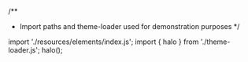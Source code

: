 <!--
type: template
name: canvas
-->
/**
 * Import paths and theme-loader used for demonstration purposes
 */

import './resources/elements/index.js';
import { halo } from './theme-loader.js';
halo();
